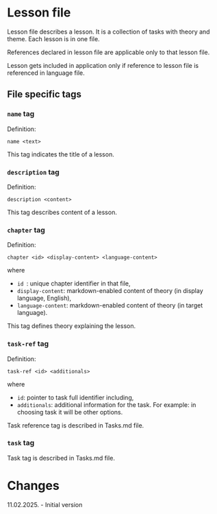 # Lesson file

Lesson file describes a lesson. It is a collection of tasks with theory and
theme. Each lesson is in one file.

References declared in lesson file are applicable only to that lesson file.

Lesson gets included in application only if reference to lesson file is
referenced in language file.

## File specific tags

### `name` tag

Definition:
```
name <text>
```

This tag indicates the title of a lesson.

### `description` tag

Definition:
```
description <content>
```

This tag describes content of a lesson.

### `chapter` tag

Definition:
```
chapter <id> <display-content> <language-content>
```
where
 - `id `: unique chapter identifier in that file,
 - `display-content`: markdown-enabled content of theory (in display language,
        English),
 - `language-content`: markdown-enabled content of theory (in target language).

This tag defines theory explaining the lesson.

### `task-ref` tag

Definition:
```
task-ref <id> <additionals>
```
where
 - `id`: pointer to task full identifier including,
 - `additionals`: additional information for the task. For example: in
    choosing task it will be other options.

Task reference tag is described in Tasks.md file.

### `task` tag

Task tag is described in Tasks.md file.

# Changes

11.02.2025. - Initial version
